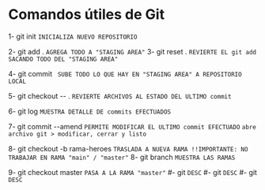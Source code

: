 # Comandos útiles de Git

1- git init                     ` INICIALIZA NUEVO REPOSITORIO `

2- git add .                    ` AGREGA TODO A "STAGING AREA" `
3- git reset .                  ` REVIERTE EL git add SACANDO TODO DEL "STAGING AREA" `

4- git commit                   ` SUBE TODO LO QUE HAY EN "STAGING AREA" A REPOSITORIO LOCAL`

5- git checkout -- .            ` REVIERTE ARCHIVOS AL ESTADO DEL ULTIMO commit `

6- git log                      ` MUESTRA DETALLE DE commits EFECTUADOS `

7- git commit --amend           ` PERMITE MODIFICAR EL ULTIMO commit EFECTUADO ` 
                                ` abre archivo git > modificar, cerrar y listo `

8- git checkout -b rama-heroes  ` TRASLADA A NUEVA RAMA !!IMPORTANTE: NO TRABAJAR EN RAMA "main" / "master" `
8- git branch                   ` MUESTRA LAS RAMAS `

9- git checkout master          ` PASA A LA RAMA "master" `
#- git                          ` DESC `
#- git                          ` DESC `
#- git                          ` DESC `


